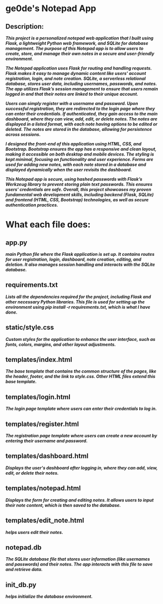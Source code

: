 # ge0de's Notepad App
## Description:
***This project is a personalized notepad web application that I built using Flask, a lightweight Python web framework, and SQLite for database management. The purpose of this Notepad app is to allow users to create, store, and manage their own notes in a secure and user-friendly environment.***

***The Notepad application uses Flask for routing and handling requests. Flask makes it easy to manage dynamic content like users' account registration, login, and note creation. SQLite, a serverless relational database, stores user data, including usernames, passwords, and notes. The app utilizes Flask’s session management to ensure that users remain logged in and that their notes are linked to their unique account.***

***Users can simply register with a username and password. Upon successful registration, they are redirected to the login page where they can enter their credentials. If authenticated, they gain access to the main dashboard, where they can view, add, edit, or delete notes. The notes are displayed in a listed format, with each note having options to be edited or deleted. The notes are stored in the database, allowing for persistence across sessions.***

***I designed the front-end of this application using HTML, CSS, and Bootstrap. Bootstrap ensures the app has a responsive and clean layout, making it accessible on both desktop and mobile devices. The styling is kept minimal, focusing on functionality and user experience. Forms are used for adding new notes, with each note stored in a database and displayed dynamically when the user revisits the dashboard.***

***This Notepad app is secure, using hashed passwords with Flask’s Werkzeug library to prevent storing plain text passwords. This ensures users' credentials are safe. Overall, this project showcases my proven fundamental web development skills, including backend (Flask, SQLite) and frontend (HTML, CSS, Bootstrap) technologies, as well as secure authentication practices.***


# What each file does:

## app.py
***main Python file where the Flask application is set up. It contains routes for user registration, login, dashboard, note creation, editing, and deletion. It also manages session handling and interacts with the SQLite database.***

## requirements.txt
***Lists all the dependencies required for the project, including Flask and other necessary Python libraries. This file is used for setting up the environment using pip install -r requirements.txt, which is what I have done.***

## static/style.css
***Custom styles for the application to enhance the user interface, such as fonts, colors, margins, and other layout adjustments.***

## templates/index.html
***The base template that contains the common structure of the pages, like the header, footer, and the link to style.css. Other HTML files extend this base template.***

## templates/login.html
***The login page template where users can enter their credentials to log in.***

## templates/register.html
***The registration page template where users can create a new account by entering their username and password.***

## templates/dashboard.html
***Displays the user's dashboard after logging in, where they can add, view, edit, or delete their notes.***

## templates/notepad.html
***Displays the form for creating and editing notes. It allows users to input their note content, which is then saved to the database.***

## templates/edit_note.html
***helps users edit their notes.***

## notepad.db
***The SQLite database file that stores user information (like usernames and passwords) and their notes. The app interacts with this file to save and retrieve data.***

## init_db.py
***helps initialize the database environment.***
